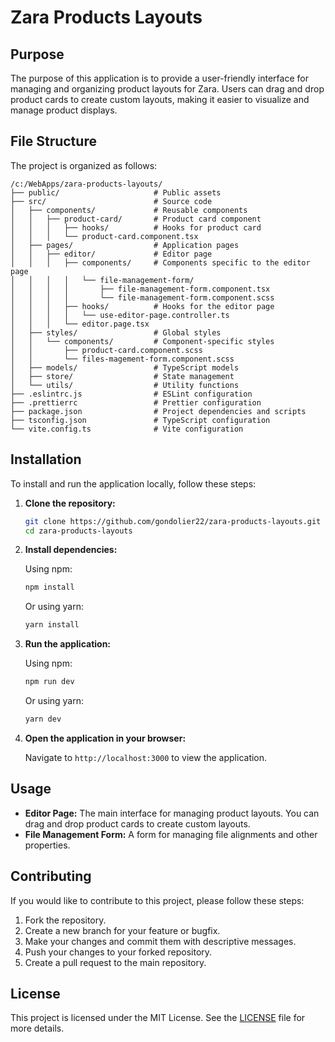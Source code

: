 # Zara Products Layouts

## Purpose

The purpose of this application is to provide a user-friendly interface for managing and organizing product layouts for Zara. Users can drag and drop product cards to create custom layouts, making it easier to visualize and manage product displays.

## File Structure

The project is organized as follows:

```
/c:/WebApps/zara-products-layouts/
├── public/                     # Public assets
├── src/                        # Source code
│   ├── components/             # Reusable components
│   │   ├── product-card/       # Product card component
│   │   │   ├── hooks/          # Hooks for product card
│   │   │   └── product-card.component.tsx
│   ├── pages/                  # Application pages
│   │   ├── editor/             # Editor page
│   │   │   ├── components/     # Components specific to the editor page
│   │   │   │   └── file-management-form/
│   │   │   │       ├── file-management-form.component.tsx
│   │   │   │       └── file-management-form.component.scss
│   │   │   ├── hooks/          # Hooks for the editor page
│   │   │   │   └── use-editor-page.controller.ts
│   │   │   └── editor.page.tsx
│   ├── styles/                 # Global styles
│   │   └── components/         # Component-specific styles
│   │       ├── product-card.component.scss
│   │       └── files-magement-form.component.scss
│   ├── models/                 # TypeScript models
│   ├── store/                  # State management
│   └── utils/                  # Utility functions
├── .eslintrc.js                # ESLint configuration
├── .prettierrc                 # Prettier configuration
├── package.json                # Project dependencies and scripts
├── tsconfig.json               # TypeScript configuration
└── vite.config.ts              # Vite configuration
```

## Installation

To install and run the application locally, follow these steps:

1. **Clone the repository:**

   ```sh
   git clone https://github.com/gondolier22/zara-products-layouts.git
   cd zara-products-layouts
   ```

2. **Install dependencies:**

   Using npm:

   ```sh
   npm install
   ```

   Or using yarn:

   ```sh
   yarn install
   ```

3. **Run the application:**

   Using npm:

   ```sh
   npm run dev
   ```

   Or using yarn:

   ```sh
   yarn dev
   ```

4. **Open the application in your browser:**

   Navigate to `http://localhost:3000` to view the application.

## Usage

- **Editor Page:** The main interface for managing product layouts. You can drag and drop product cards to create custom layouts.
- **File Management Form:** A form for managing file alignments and other properties.

## Contributing

If you would like to contribute to this project, please follow these steps:

1. Fork the repository.
2. Create a new branch for your feature or bugfix.
3. Make your changes and commit them with descriptive messages.
4. Push your changes to your forked repository.
5. Create a pull request to the main repository.

## License

This project is licensed under the MIT License. See the [LICENSE](LICENSE) file for more details.
